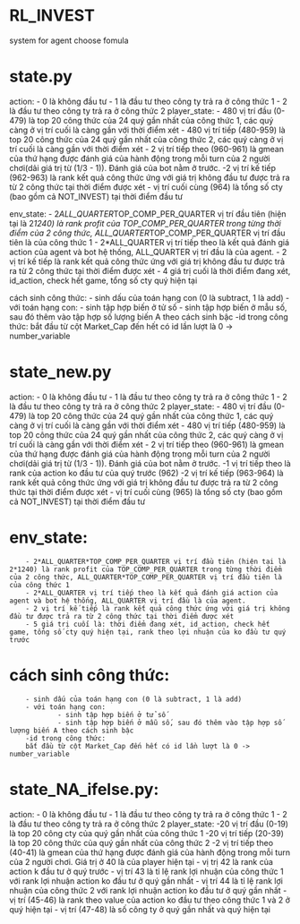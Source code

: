 # RL_INVEST
 system for agent choose fomula

# state.py
action: - 0 là không đầu tư
        - 1 là đầu tư theo công ty trả ra ở công thức 1
        - 2 là đầu tư theo công ty trả ra ở công thức 2
player_state:
        - 480 vị trí đầu (0-479) là top 20 công thức của 24 quý gần nhất của công thức 1, các quý càng ở vị trí cuối là càng gần với thời điểm xét
        - 480 vị trí tiếp (480-959) là top 20 công thức của 24 quý gần nhất của công thức 2, các quý càng ở vị trí cuối là càng gần với thời điểm xét
        - 2 vị trí tiếp theo (960-961) là gmean của thứ hạng được đánh giá của hành động trong mỗi turn của 2 người chơi(dải giá trị từ (1/3 - 1)). Đánh giá của bot nằm ở trước.
        -2 vị trí kế tiếp (962-963) là rank kết quả công thức ứng với giá trị không đầu tư được trả ra từ 2 công thức tại thời điểm được xét
        - vị trí cuối cùng (964) là tổng số cty (bao gồm cả NOT_INVEST) tại thời điểm đầu tư

env_state:
        - 2*ALL_QUARTER*TOP_COMP_PER_QUARTER vị trí đầu tiên (hiện tại là 2*1240) là rank profit của TOP_COMP_PER_QUARTER trong từng thời điểm của 2 công thức, ALL_QUARTER*TOP_COMP_PER_QUARTER vị trí đầu tiên là của công thức 1
        - 2*ALL_QUARTER vị trí tiếp theo là kết quả đánh giá action của agent và bot hệ thống, ALL_QUARTER vị trí đầu là của agent.
        - 2 vị trí kế tiếp là rank kết quả công thức ứng với giá trị không đầu tư được trả ra từ 2 công thức tại thời điểm được xét
        - 4 giá trị cuối là thời điểm đang xét, id_action, check hết game, tổng số cty quý hiện tại

cách sinh công thức:
        - sinh dấu của toán hạng con (0 là subtract, 1 là add)
        - với toán hạng con: 
                - sinh tập hợp biến ở tử số
                - sinh tập hợp biến ở mẫu số, sau đó thêm vào tập hợp số lượng biến A theo cách sinh bậc
        -id trong công thức:
        bắt đầu từ cột Market_Cap đến hết có id lần lượt là 0 -> number_variable 


# state_new.py
action: - 0 là không đầu tư
        - 1 là đầu tư theo công ty trả ra ở công thức 1
        - 2 là đầu tư theo công ty trả ra ở công thức 2
player_state:
        - 480 vị trí đầu (0-479) là top 20 công thức của 24 quý gần nhất của công thức 1, các quý càng ở vị trí cuối là càng gần với thời điểm xét
        - 480 vị trí tiếp (480-959) là top 20 công thức của 24 quý gần nhất của công thức 2, các quý càng ở vị trí cuối là càng gần với thời điểm xét
        - 2 vị trí tiếp theo (960-961) là gmean của thứ hạng được đánh giá của hành động trong mỗi turn của 2 người chơi(dải giá trị từ (1/3 - 1)). Đánh giá của bot nằm ở trước.
        -1 vị trí tiếp theo là rank của action ko đầu tư của quý trước (962)
        -2 vị trí kế tiếp (963-964) là rank kết quả công thức ứng với giá trị không đầu tư được trả ra từ 2 công thức tại thời điểm được xét
        - vị trí cuối cùng (965) là tổng số cty (bao gồm cả NOT_INVEST) tại thời điểm đầu tư

# env_state:
        - 2*ALL_QUARTER*TOP_COMP_PER_QUARTER vị trí đầu tiên (hiện tại là 2*1240) là rank profit của TOP_COMP_PER_QUARTER trong từng thời điểm của 2 công thức, ALL_QUARTER*TOP_COMP_PER_QUARTER vị trí đầu tiên là của công thức 1
        - 2*ALL_QUARTER vị trí tiếp theo là kết quả đánh giá action của agent và bot hệ thống, ALL_QUARTER vị trí đầu là của agent.
        - 2 vị trí kế tiếp là rank kết quả công thức ứng với giá trị không đầu tư được trả ra từ 2 công thức tại thời điểm được xét
        - 5 giá trị cuối là: thời điểm đang xét, id_action, check hết game, tổng số cty quý hiện tại, rank theo lợi nhuận của ko đầu tư quý trước

# cách sinh công thức:
        - sinh dấu của toán hạng con (0 là subtract, 1 là add)
        - với toán hạng con: 
                - sinh tập hợp biến ở tử số
                - sinh tập hợp biến ở mẫu số, sau đó thêm vào tập hợp số lượng biến A theo cách sinh bậc
        -id trong công thức:
        bắt đầu từ cột Market_Cap đến hết có id lần lượt là 0 -> number_variable 

# state_NA_ifelse.py:
action: - 0 là không đầu tư
        - 1 là đầu tư theo công ty trả ra ở công thức 1
        - 2 là đầu tư theo công ty trả ra ở công thức 2
player_state:
        -20 vị trí đầu (0-19) là top 20 công cty của quý gần nhất của công thức 1
        -20 vị trí tiếp (20-39) là top 20 công thức của quý gần nhất của công thức 2
        -2 vị trí tiếp theo (40-41) là gmean của thứ hạng được đánh giá của hành động trong mỗi turn của 2 người chơi. Giá trị ở 40 là của player hiện tại
        - vị trị 42 là rank của action k đầu tư ở quý trước
        - vị trí 43 là tỉ lệ rank lợi nhuận của công thức 1 với rank lợi nhuận action ko đầu tư ở quý gần nhất
        - vị trí 44 là tỉ lệ rank lợi nhuận của công thức 2 với rank lợi nhuận action ko đầu tư ở quý gần nhất
        - vị trí (45-46) là rank theo value của action ko đầu tư theo công thức 1 và 2 ở quý hiện tại
        - vị trí (47-48) là số công ty ở quý gần nhất và quý hiện tại

